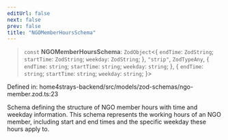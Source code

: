 ```yaml
---
editUrl: false
next: false
prev: false
title: "NGOMemberHoursSchema"
---
```


> `const` **NGOMemberHoursSchema**: `ZodObject`\<\{ `endTime`: `ZodString`; `startTime`: `ZodString`; `weekday`: `ZodString`; \}, `"strip"`, `ZodTypeAny`, \{ `endTime`: `string`; `startTime`: `string`; `weekday`: `string`; \}, \{ `endTime`: `string`; `startTime`: `string`; `weekday`: `string`; \}\>

Defined in: home4strays-backend/src/models/zod-schemas/ngo-member.zod.ts:23

Schema defining the structure of NGO member hours with time and weekday information.
This schema represents the working hours of an NGO member, including start and end times
and the specific weekday these hours apply to.
